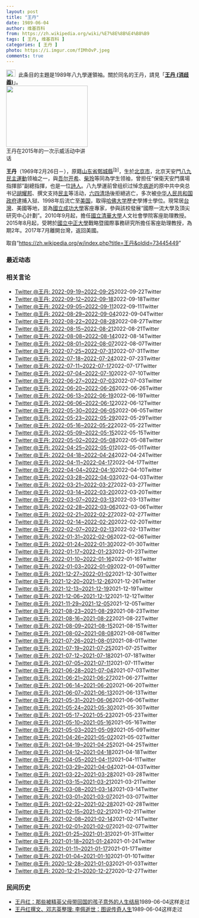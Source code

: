 ```yaml
---
layout: post
title: "王丹"
date: 1989-06-04
author: 维基百科
from: https://zh.wikipedia.org/wiki/%E7%8E%8B%E4%B8%B9
tags: [ 王丹, 维基百科 ]
categories: [ 王丹 ]
photo: https://i.imgur.com/fIMhOvP.jpeg
comments: true
---
```

<div class="mw-parser-output"><div role="note" class="hatnote navigation-not-searchable"><a href="/wiki/Wikipedia:%E6%B6%88%E6%AD%A7%E4%B9%89" title="Wikipedia:消歧义"><img alt="Disambig gray.svg" src="//upload.wikimedia.org/wikipedia/commons/thumb/5/5f/Disambig_gray.svg/25px-Disambig_gray.svg.png" decoding="async" width="25" height="19" srcset="//upload.wikimedia.org/wikipedia/commons/thumb/5/5f/Disambig_gray.svg/38px-Disambig_gray.svg.png 1.5x, //upload.wikimedia.org/wikipedia/commons/thumb/5/5f/Disambig_gray.svg/50px-Disambig_gray.svg.png 2x" data-file-width="220" data-file-height="168"></a><style data-mw-deduplicate="TemplateStyles:r67269465">.mw-parser-output .ifmobile>.mobile:nth-child(2n){display:none}</style><span class="ifmobile"><span class="nomobile">&nbsp;&nbsp;</span><span class="mobile"></span></span>此条目的主題是1989年八九學運領袖。關於同名的王丹，請見「<b><a href="/wiki/%E7%8E%8B%E4%B8%B9_(%E6%B6%88%E6%AD%A7%E7%BE%A9)" class="mw-disambig" title="王丹 (消歧義)">王丹 (消歧義)</a></b>」。</div>


<div class="thumb tright"><div class="thumbinner" style="width:222px;"><a href="/wiki/File:%E5%8F%B0%E7%81%A3%E5%85%AC%E6%B0%91%E5%9C%98%E9%AB%94%E5%89%8D%E5%BE%80%E8%8B%B1%E5%9C%8B%E9%A7%90%E5%8F%B0%E4%BB%A3%E8%A1%A8%E8%99%95%E6%8A%97%E8%AD%B0_01.jpg" class="image"><img alt="" src="//upload.wikimedia.org/wikipedia/commons/thumb/0/06/%E5%8F%B0%E7%81%A3%E5%85%AC%E6%B0%91%E5%9C%98%E9%AB%94%E5%89%8D%E5%BE%80%E8%8B%B1%E5%9C%8B%E9%A7%90%E5%8F%B0%E4%BB%A3%E8%A1%A8%E8%99%95%E6%8A%97%E8%AD%B0_01.jpg/220px-%E5%8F%B0%E7%81%A3%E5%85%AC%E6%B0%91%E5%9C%98%E9%AB%94%E5%89%8D%E5%BE%80%E8%8B%B1%E5%9C%8B%E9%A7%90%E5%8F%B0%E4%BB%A3%E8%A1%A8%E8%99%95%E6%8A%97%E8%AD%B0_01.jpg" decoding="async" width="220" height="165" class="thumbimage" srcset="//upload.wikimedia.org/wikipedia/commons/thumb/0/06/%E5%8F%B0%E7%81%A3%E5%85%AC%E6%B0%91%E5%9C%98%E9%AB%94%E5%89%8D%E5%BE%80%E8%8B%B1%E5%9C%8B%E9%A7%90%E5%8F%B0%E4%BB%A3%E8%A1%A8%E8%99%95%E6%8A%97%E8%AD%B0_01.jpg/330px-%E5%8F%B0%E7%81%A3%E5%85%AC%E6%B0%91%E5%9C%98%E9%AB%94%E5%89%8D%E5%BE%80%E8%8B%B1%E5%9C%8B%E9%A7%90%E5%8F%B0%E4%BB%A3%E8%A1%A8%E8%99%95%E6%8A%97%E8%AD%B0_01.jpg 1.5x, //upload.wikimedia.org/wikipedia/commons/thumb/0/06/%E5%8F%B0%E7%81%A3%E5%85%AC%E6%B0%91%E5%9C%98%E9%AB%94%E5%89%8D%E5%BE%80%E8%8B%B1%E5%9C%8B%E9%A7%90%E5%8F%B0%E4%BB%A3%E8%A1%A8%E8%99%95%E6%8A%97%E8%AD%B0_01.jpg/440px-%E5%8F%B0%E7%81%A3%E5%85%AC%E6%B0%91%E5%9C%98%E9%AB%94%E5%89%8D%E5%BE%80%E8%8B%B1%E5%9C%8B%E9%A7%90%E5%8F%B0%E4%BB%A3%E8%A1%A8%E8%99%95%E6%8A%97%E8%AD%B0_01.jpg 2x" data-file-width="4000" data-file-height="3000"></a>  <div class="thumbcaption"><div class="magnify"><a href="/wiki/File:%E5%8F%B0%E7%81%A3%E5%85%AC%E6%B0%91%E5%9C%98%E9%AB%94%E5%89%8D%E5%BE%80%E8%8B%B1%E5%9C%8B%E9%A7%90%E5%8F%B0%E4%BB%A3%E8%A1%A8%E8%99%95%E6%8A%97%E8%AD%B0_01.jpg" class="internal" title="放大"></a></div>王丹在2015年的一次示威活动中讲话</div></div></div>
<p><b>王丹</b>（1969年2月26日<span class="useeditintro" title="Template:BLP editintro">－</span>），原籍<a href="/wiki/%E5%B1%B1%E4%B8%9C%E7%9C%81" title="山东省">山东省</a><a href="/wiki/%E9%84%84%E5%9F%8E%E7%B8%A3" class="mw-redirect" title="鄄城縣">鄄城縣</a><sup id="cite_ref-4" class="reference"><a href="#cite_note-4">[b]</a></sup>，生於<a href="/wiki/%E5%8C%97%E4%BA%AC%E5%B8%82" title="北京市">北京市</a>，北京天安門<a href="/wiki/%E5%85%AD%E5%9B%9B%E4%BA%8B%E4%BB%B6" title="六四事件">八九民主運動</a>领袖之一，與<a href="/wiki/%E5%90%BE%E5%B0%94%E5%BC%80%E5%B8%8C" class="mw-redirect" title="吾尔开希">吾尔开希</a>、<a href="/wiki/%E6%9F%B4%E7%8E%B2" title="柴玲">柴玲</a>等同為学生领袖，曾担任“保衛天安門廣場指揮部”副總指揮，也是一位<a href="/wiki/%E8%A9%A9%E4%BA%BA" class="mw-redirect" title="詩人">詩人</a>。八九學運前曾组织过悼念<a href="/wiki/%E8%83%A1%E8%80%80%E9%82%A6%E4%B9%8B%E6%AD%BB" title="胡耀邦之死">病逝</a>的原中共中央总书记<a href="/wiki/%E8%83%A1%E8%80%80%E9%82%A6" title="胡耀邦">胡耀邦</a>、撰文支持<a href="/wiki/%E6%B0%91%E4%B8%BB" title="民主">民主</a>等活动，<a href="/wiki/%E5%85%AD%E5%9B%9B%E6%B8%85%E5%9C%BA" title="六四清场">六四清场</a>後拒絕逃亡，多次被<a href="/wiki/%E4%B8%AD%E5%8D%8E%E4%BA%BA%E6%B0%91%E5%85%B1%E5%92%8C%E5%9B%BD%E6%94%BF%E5%BA%9C" class="mw-redirect" title="中华人民共和国政府">中华人民共和国政府</a>逮捕入狱、1998年后流亡至<a href="/wiki/%E7%BE%8E%E5%9B%BD" title="美国">美国</a>，取得<a href="/wiki/%E5%93%88%E4%BD%9B%E5%A4%A7%E5%AD%A6" title="哈佛大学">哈佛大学</a>歷史學博士學位。現常居<a href="/wiki/%E4%B8%AD%E8%8F%AF%E6%B0%91%E5%9C%8B" title="中華民國">台灣</a>、美國等地，並為<a href="/wiki/%E5%9C%8B%E7%AB%8B%E6%88%90%E5%8A%9F%E5%A4%A7%E5%AD%B8" title="國立成功大學">國立成功大學</a>客座專家，參與該校發展“國際一流大學及頂尖研究中心計劃”。2010年9月起，擔任<a href="/wiki/%E5%9C%8B%E7%AB%8B%E6%B8%85%E8%8F%AF%E5%A4%A7%E5%AD%B8" title="國立清華大學">國立清華大學</a>人文社會學院客座助理教授。2015年8月起，受聘於<a href="/wiki/%E5%9C%8B%E7%AB%8B%E4%B8%AD%E6%AD%A3%E5%A4%A7%E5%AD%B8" title="國立中正大學">國立中正大學</a>戰略暨國際事務研究所擔任客座助理教授，為期2年。2017年7月離開台灣，返回美國。
</p>
</div><noscript><img src="//zh.wikipedia.org/wiki/Special:CentralAutoLogin/start?type=1x1" alt="" title="" width="1" height="1" style="border: none; position: absolute;"></noscript>
<div class="printfooter" data-nosnippet="">取自“<a dir="ltr" href="https://zh.wikipedia.org/w/index.php?title=王丹&amp;oldid=73445449">https://zh.wikipedia.org/w/index.php?title=王丹&amp;oldid=73445449</a>”</div><div id="recent-news"><h3>最近动态</h3><ul></ul></div><div id="open-opinion"><h3>相关言论</h3><ul><li><a href="https://nodebe4.github.io/opinion/2022-09-22/wangdan1989/" title="wangdan1989">Twitter @王丹: 2022-09-19~2022-09-25</a><time>2022-09-22</time><a class="tag">Twitter</a></li>
<li><a href="https://nodebe4.github.io/opinion/2022-09-18/wangdan1989/" title="wangdan1989">Twitter @王丹: 2022-09-12~2022-09-18</a><time>2022-09-18</time><a class="tag">Twitter</a></li>
<li><a href="https://nodebe4.github.io/opinion/2022-09-11/wangdan1989/" title="wangdan1989">Twitter @王丹: 2022-09-05~2022-09-11</a><time>2022-09-11</time><a class="tag">Twitter</a></li>
<li><a href="https://nodebe4.github.io/opinion/2022-09-04/wangdan1989/" title="wangdan1989">Twitter @王丹: 2022-08-29~2022-09-04</a><time>2022-09-04</time><a class="tag">Twitter</a></li>
<li><a href="https://nodebe4.github.io/opinion/2022-08-27/wangdan1989/" title="wangdan1989">Twitter @王丹: 2022-08-22~2022-08-28</a><time>2022-08-27</time><a class="tag">Twitter</a></li>
<li><a href="https://nodebe4.github.io/opinion/2022-08-21/wangdan1989/" title="wangdan1989">Twitter @王丹: 2022-08-15~2022-08-21</a><time>2022-08-21</time><a class="tag">Twitter</a></li>
<li><a href="https://nodebe4.github.io/opinion/2022-08-14/wangdan1989/" title="wangdan1989">Twitter @王丹: 2022-08-08~2022-08-14</a><time>2022-08-14</time><a class="tag">Twitter</a></li>
<li><a href="https://nodebe4.github.io/opinion/2022-08-07/wangdan1989/" title="wangdan1989">Twitter @王丹: 2022-08-01~2022-08-07</a><time>2022-08-07</time><a class="tag">Twitter</a></li>
<li><a href="https://nodebe4.github.io/opinion/2022-07-31/wangdan1989/" title="wangdan1989">Twitter @王丹: 2022-07-25~2022-07-31</a><time>2022-07-31</time><a class="tag">Twitter</a></li>
<li><a href="https://nodebe4.github.io/opinion/2022-07-23/wangdan1989/" title="wangdan1989">Twitter @王丹: 2022-07-18~2022-07-24</a><time>2022-07-23</time><a class="tag">Twitter</a></li>
<li><a href="https://nodebe4.github.io/opinion/2022-07-17/wangdan1989/" title="wangdan1989">Twitter @王丹: 2022-07-11~2022-07-17</a><time>2022-07-17</time><a class="tag">Twitter</a></li>
<li><a href="https://nodebe4.github.io/opinion/2022-07-10/wangdan1989/" title="wangdan1989">Twitter @王丹: 2022-07-04~2022-07-10</a><time>2022-07-10</time><a class="tag">Twitter</a></li>
<li><a href="https://nodebe4.github.io/opinion/2022-07-03/wangdan1989/" title="wangdan1989">Twitter @王丹: 2022-06-27~2022-07-03</a><time>2022-07-03</time><a class="tag">Twitter</a></li>
<li><a href="https://nodebe4.github.io/opinion/2022-06-26/wangdan1989/" title="wangdan1989">Twitter @王丹: 2022-06-20~2022-06-26</a><time>2022-06-26</time><a class="tag">Twitter</a></li>
<li><a href="https://nodebe4.github.io/opinion/2022-06-19/wangdan1989/" title="wangdan1989">Twitter @王丹: 2022-06-13~2022-06-19</a><time>2022-06-19</time><a class="tag">Twitter</a></li>
<li><a href="https://nodebe4.github.io/opinion/2022-06-12/wangdan1989/" title="wangdan1989">Twitter @王丹: 2022-06-06~2022-06-12</a><time>2022-06-12</time><a class="tag">Twitter</a></li>
<li><a href="https://nodebe4.github.io/opinion/2022-06-05/wangdan1989/" title="wangdan1989">Twitter @王丹: 2022-05-30~2022-06-05</a><time>2022-06-05</time><a class="tag">Twitter</a></li>
<li><a href="https://nodebe4.github.io/opinion/2022-05-29/wangdan1989/" title="wangdan1989">Twitter @王丹: 2022-05-23~2022-05-29</a><time>2022-05-29</time><a class="tag">Twitter</a></li>
<li><a href="https://nodebe4.github.io/opinion/2022-05-22/wangdan1989/" title="wangdan1989">Twitter @王丹: 2022-05-16~2022-05-22</a><time>2022-05-22</time><a class="tag">Twitter</a></li>
<li><a href="https://nodebe4.github.io/opinion/2022-05-15/wangdan1989/" title="wangdan1989">Twitter @王丹: 2022-05-09~2022-05-15</a><time>2022-05-15</time><a class="tag">Twitter</a></li>
<li><a href="https://nodebe4.github.io/opinion/2022-05-08/wangdan1989/" title="wangdan1989">Twitter @王丹: 2022-05-02~2022-05-08</a><time>2022-05-08</time><a class="tag">Twitter</a></li>
<li><a href="https://nodebe4.github.io/opinion/2022-05-01/wangdan1989/" title="wangdan1989">Twitter @王丹: 2022-04-25~2022-05-01</a><time>2022-05-01</time><a class="tag">Twitter</a></li>
<li><a href="https://nodebe4.github.io/opinion/2022-04-24/wangdan1989/" title="wangdan1989">Twitter @王丹: 2022-04-18~2022-04-24</a><time>2022-04-24</time><a class="tag">Twitter</a></li>
<li><a href="https://nodebe4.github.io/opinion/2022-04-17/wangdan1989/" title="wangdan1989">Twitter @王丹: 2022-04-11~2022-04-17</a><time>2022-04-17</time><a class="tag">Twitter</a></li>
<li><a href="https://nodebe4.github.io/opinion/2022-04-10/wangdan1989/" title="wangdan1989">Twitter @王丹: 2022-04-04~2022-04-10</a><time>2022-04-10</time><a class="tag">Twitter</a></li>
<li><a href="https://nodebe4.github.io/opinion/2022-04-03/wangdan1989/" title="wangdan1989">Twitter @王丹: 2022-03-28~2022-04-03</a><time>2022-04-03</time><a class="tag">Twitter</a></li>
<li><a href="https://nodebe4.github.io/opinion/2022-03-27/wangdan1989/" title="wangdan1989">Twitter @王丹: 2022-03-21~2022-03-27</a><time>2022-03-27</time><a class="tag">Twitter</a></li>
<li><a href="https://nodebe4.github.io/opinion/2022-03-20/wangdan1989/" title="wangdan1989">Twitter @王丹: 2022-03-14~2022-03-20</a><time>2022-03-20</time><a class="tag">Twitter</a></li>
<li><a href="https://nodebe4.github.io/opinion/2022-03-13/wangdan1989/" title="wangdan1989">Twitter @王丹: 2022-03-07~2022-03-13</a><time>2022-03-13</time><a class="tag">Twitter</a></li>
<li><a href="https://nodebe4.github.io/opinion/2022-03-06/wangdan1989/" title="wangdan1989">Twitter @王丹: 2022-02-28~2022-03-06</a><time>2022-03-06</time><a class="tag">Twitter</a></li>
<li><a href="https://nodebe4.github.io/opinion/2022-02-27/wangdan1989/" title="wangdan1989">Twitter @王丹: 2022-02-21~2022-02-27</a><time>2022-02-27</time><a class="tag">Twitter</a></li>
<li><a href="https://nodebe4.github.io/opinion/2022-02-20/wangdan1989/" title="wangdan1989">Twitter @王丹: 2022-02-14~2022-02-20</a><time>2022-02-20</time><a class="tag">Twitter</a></li>
<li><a href="https://nodebe4.github.io/opinion/2022-02-13/wangdan1989/" title="wangdan1989">Twitter @王丹: 2022-02-07~2022-02-13</a><time>2022-02-13</time><a class="tag">Twitter</a></li>
<li><a href="https://nodebe4.github.io/opinion/2022-02-06/wangdan1989/" title="wangdan1989">Twitter @王丹: 2022-01-31~2022-02-06</a><time>2022-02-06</time><a class="tag">Twitter</a></li>
<li><a href="https://nodebe4.github.io/opinion/2022-01-30/wangdan1989/" title="wangdan1989">Twitter @王丹: 2022-01-24~2022-01-30</a><time>2022-01-30</time><a class="tag">Twitter</a></li>
<li><a href="https://nodebe4.github.io/opinion/2022-01-23/wangdan1989/" title="wangdan1989">Twitter @王丹: 2022-01-17~2022-01-23</a><time>2022-01-23</time><a class="tag">Twitter</a></li>
<li><a href="https://nodebe4.github.io/opinion/2022-01-16/wangdan1989/" title="wangdan1989">Twitter @王丹: 2022-01-10~2022-01-16</a><time>2022-01-16</time><a class="tag">Twitter</a></li>
<li><a href="https://nodebe4.github.io/opinion/2022-01-09/wangdan1989/" title="wangdan1989">Twitter @王丹: 2022-01-03~2022-01-09</a><time>2022-01-09</time><a class="tag">Twitter</a></li>
<li><a href="https://nodebe4.github.io/opinion/2021-12-30/wangdan1989/" title="wangdan1989">Twitter @王丹: 2021-12-27~2022-01-02</a><time>2021-12-30</time><a class="tag">Twitter</a></li>
<li><a href="https://nodebe4.github.io/opinion/2021-12-26/wangdan1989/" title="wangdan1989">Twitter @王丹: 2021-12-20~2021-12-26</a><time>2021-12-26</time><a class="tag">Twitter</a></li>
<li><a href="https://nodebe4.github.io/opinion/2021-12-19/wangdan1989/" title="wangdan1989">Twitter @王丹: 2021-12-13~2021-12-19</a><time>2021-12-19</time><a class="tag">Twitter</a></li>
<li><a href="https://nodebe4.github.io/opinion/2021-12-12/wangdan1989/" title="wangdan1989">Twitter @王丹: 2021-12-06~2021-12-12</a><time>2021-12-12</time><a class="tag">Twitter</a></li>
<li><a href="https://nodebe4.github.io/opinion/2021-12-05/wangdan1989/" title="wangdan1989">Twitter @王丹: 2021-11-29~2021-12-05</a><time>2021-12-05</time><a class="tag">Twitter</a></li>
<li><a href="https://nodebe4.github.io/opinion/2021-08-23/wangdan1989/" title="wangdan1989">Twitter @王丹: 2021-08-23~2021-08-29</a><time>2021-08-23</time><a class="tag">Twitter</a></li>
<li><a href="https://nodebe4.github.io/opinion/2021-08-22/wangdan1989/" title="wangdan1989">Twitter @王丹: 2021-08-16~2021-08-22</a><time>2021-08-22</time><a class="tag">Twitter</a></li>
<li><a href="https://nodebe4.github.io/opinion/2021-08-15/wangdan1989/" title="wangdan1989">Twitter @王丹: 2021-08-09~2021-08-15</a><time>2021-08-15</time><a class="tag">Twitter</a></li>
<li><a href="https://nodebe4.github.io/opinion/2021-08-08/wangdan1989/" title="wangdan1989">Twitter @王丹: 2021-08-02~2021-08-08</a><time>2021-08-08</time><a class="tag">Twitter</a></li>
<li><a href="https://nodebe4.github.io/opinion/2021-08-01/wangdan1989/" title="wangdan1989">Twitter @王丹: 2021-07-26~2021-08-01</a><time>2021-08-01</time><a class="tag">Twitter</a></li>
<li><a href="https://nodebe4.github.io/opinion/2021-07-25/wangdan1989/" title="wangdan1989">Twitter @王丹: 2021-07-19~2021-07-25</a><time>2021-07-25</time><a class="tag">Twitter</a></li>
<li><a href="https://nodebe4.github.io/opinion/2021-07-18/wangdan1989/" title="wangdan1989">Twitter @王丹: 2021-07-12~2021-07-18</a><time>2021-07-18</time><a class="tag">Twitter</a></li>
<li><a href="https://nodebe4.github.io/opinion/2021-07-11/wangdan1989/" title="wangdan1989">Twitter @王丹: 2021-07-05~2021-07-11</a><time>2021-07-11</time><a class="tag">Twitter</a></li>
<li><a href="https://nodebe4.github.io/opinion/2021-07-03/wangdan1989/" title="wangdan1989">Twitter @王丹: 2021-06-28~2021-07-04</a><time>2021-07-03</time><a class="tag">Twitter</a></li>
<li><a href="https://nodebe4.github.io/opinion/2021-06-27/wangdan1989/" title="wangdan1989">Twitter @王丹: 2021-06-21~2021-06-27</a><time>2021-06-27</time><a class="tag">Twitter</a></li>
<li><a href="https://nodebe4.github.io/opinion/2021-06-20/wangdan1989/" title="wangdan1989">Twitter @王丹: 2021-06-14~2021-06-20</a><time>2021-06-20</time><a class="tag">Twitter</a></li>
<li><a href="https://nodebe4.github.io/opinion/2021-06-13/wangdan1989/" title="wangdan1989">Twitter @王丹: 2021-06-07~2021-06-13</a><time>2021-06-13</time><a class="tag">Twitter</a></li>
<li><a href="https://nodebe4.github.io/opinion/2021-06-06/wangdan1989/" title="wangdan1989">Twitter @王丹: 2021-05-31~2021-06-06</a><time>2021-06-06</time><a class="tag">Twitter</a></li>
<li><a href="https://nodebe4.github.io/opinion/2021-05-30/wangdan1989/" title="wangdan1989">Twitter @王丹: 2021-05-24~2021-05-30</a><time>2021-05-30</time><a class="tag">Twitter</a></li>
<li><a href="https://nodebe4.github.io/opinion/2021-05-23/wangdan1989/" title="wangdan1989">Twitter @王丹: 2021-05-17~2021-05-23</a><time>2021-05-23</time><a class="tag">Twitter</a></li>
<li><a href="https://nodebe4.github.io/opinion/2021-05-16/wangdan1989/" title="wangdan1989">Twitter @王丹: 2021-05-10~2021-05-16</a><time>2021-05-16</time><a class="tag">Twitter</a></li>
<li><a href="https://nodebe4.github.io/opinion/2021-05-09/wangdan1989/" title="wangdan1989">Twitter @王丹: 2021-05-03~2021-05-09</a><time>2021-05-09</time><a class="tag">Twitter</a></li>
<li><a href="https://nodebe4.github.io/opinion/2021-05-02/wangdan1989/" title="wangdan1989">Twitter @王丹: 2021-04-26~2021-05-02</a><time>2021-05-02</time><a class="tag">Twitter</a></li>
<li><a href="https://nodebe4.github.io/opinion/2021-04-25/wangdan1989/" title="wangdan1989">Twitter @王丹: 2021-04-19~2021-04-25</a><time>2021-04-25</time><a class="tag">Twitter</a></li>
<li><a href="https://nodebe4.github.io/opinion/2021-04-18/wangdan1989/" title="wangdan1989">Twitter @王丹: 2021-04-12~2021-04-18</a><time>2021-04-18</time><a class="tag">Twitter</a></li>
<li><a href="https://nodebe4.github.io/opinion/2021-04-11/wangdan1989/" title="wangdan1989">Twitter @王丹: 2021-04-05~2021-04-11</a><time>2021-04-11</time><a class="tag">Twitter</a></li>
<li><a href="https://nodebe4.github.io/opinion/2021-04-03/wangdan1989/" title="wangdan1989">Twitter @王丹: 2021-03-29~2021-04-04</a><time>2021-04-03</time><a class="tag">Twitter</a></li>
<li><a href="https://nodebe4.github.io/opinion/2021-03-28/wangdan1989/" title="wangdan1989">Twitter @王丹: 2021-03-22~2021-03-28</a><time>2021-03-28</time><a class="tag">Twitter</a></li>
<li><a href="https://nodebe4.github.io/opinion/2021-03-21/wangdan1989/" title="wangdan1989">Twitter @王丹: 2021-03-15~2021-03-21</a><time>2021-03-21</time><a class="tag">Twitter</a></li>
<li><a href="https://nodebe4.github.io/opinion/2021-03-14/wangdan1989/" title="wangdan1989">Twitter @王丹: 2021-03-08~2021-03-14</a><time>2021-03-14</time><a class="tag">Twitter</a></li>
<li><a href="https://nodebe4.github.io/opinion/2021-03-07/wangdan1989/" title="wangdan1989">Twitter @王丹: 2021-03-01~2021-03-07</a><time>2021-03-07</time><a class="tag">Twitter</a></li>
<li><a href="https://nodebe4.github.io/opinion/2021-02-28/wangdan1989/" title="wangdan1989">Twitter @王丹: 2021-02-22~2021-02-28</a><time>2021-02-28</time><a class="tag">Twitter</a></li>
<li><a href="https://nodebe4.github.io/opinion/2021-02-21/wangdan1989/" title="wangdan1989">Twitter @王丹: 2021-02-15~2021-02-21</a><time>2021-02-21</time><a class="tag">Twitter</a></li>
<li><a href="https://nodebe4.github.io/opinion/2021-02-14/wangdan1989/" title="wangdan1989">Twitter @王丹: 2021-02-08~2021-02-14</a><time>2021-02-14</time><a class="tag">Twitter</a></li>
<li><a href="https://nodebe4.github.io/opinion/2021-02-07/wangdan1989/" title="wangdan1989">Twitter @王丹: 2021-02-01~2021-02-07</a><time>2021-02-07</time><a class="tag">Twitter</a></li>
<li><a href="https://nodebe4.github.io/opinion/2021-01-31/wangdan1989/" title="wangdan1989">Twitter @王丹: 2021-01-25~2021-01-31</a><time>2021-01-31</time><a class="tag">Twitter</a></li>
<li><a href="https://nodebe4.github.io/opinion/2021-01-24/wangdan1989/" title="wangdan1989">Twitter @王丹: 2021-01-18~2021-01-24</a><time>2021-01-24</time><a class="tag">Twitter</a></li>
<li><a href="https://nodebe4.github.io/opinion/2021-01-17/wangdan1989/" title="wangdan1989">Twitter @王丹: 2021-01-11~2021-01-17</a><time>2021-01-17</time><a class="tag">Twitter</a></li>
<li><a href="https://nodebe4.github.io/opinion/2021-01-10/wangdan1989/" title="wangdan1989">Twitter @王丹: 2021-01-04~2021-01-10</a><time>2021-01-10</time><a class="tag">Twitter</a></li>
<li><a href="https://nodebe4.github.io/opinion/2021-01-03/wangdan1989/" title="wangdan1989">Twitter @王丹: 2020-12-28~2021-01-03</a><time>2021-01-03</time><a class="tag">Twitter</a></li>
<li><a href="https://nodebe4.github.io/opinion/2020-12-27/wangdan1989/" title="wangdan1989">Twitter @王丹: 2020-12-21~2020-12-27</a><time>2020-12-27</time><a class="tag">Twitter</a></li>
</ul></div><div id="mjls-record"><h3>民间历史</h3><ul><li><a href="https://nodebe4.github.io/mjlsh/1989-06-04/%E7%8E%8B%E4%B8%B9%E7%BA%A2-%E9%82%A3%E4%BA%9B%E8%A2%AB%E7%B2%BE%E8%8B%B1%E7%88%B6%E6%AF%8D%E5%B8%A6%E5%9B%9E%E5%9B%BD%E7%9A%84%E5%AD%A9%E5%AD%90%E6%84%8F%E5%A4%96%E7%9A%84%E4%BA%BA%E7%94%9F%E7%BB%93%E5%B1%80/" title="王丹红">王丹红：那些被精英父母带回国的孩子意外的人生结局</a><time>1989-06-04</time><a class="tag">这样走过</a></li>
<li><a href="https://nodebe4.github.io/mjlsh/1989-06-04/%E7%8E%8B%E4%B8%B9%E7%BA%A2%E6%92%B0%E6%96%87-%E9%82%93%E5%BF%97%E8%8B%B1%E6%95%B4%E7%90%86-%E6%9D%8E%E4%BD%A9%E9%80%9D%E4%B8%96-%E5%9B%BE%E8%AF%B4%E4%BC%A0%E5%A5%87%E4%BA%BA%E7%94%9F/" title="王丹红撰文、邓志英整理">王丹红撰文、邓志英整理:  李佩逝世：图说传奇人生</a><time>1989-06-04</time><a class="tag">这样走过</a></li>
</ul></div>